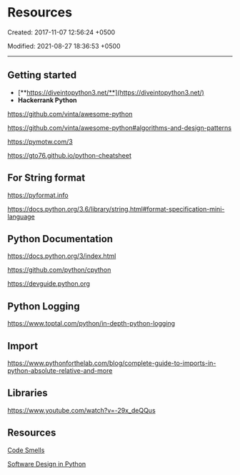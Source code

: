 # Resources

Created: 2017-11-07 12:56:24 +0500

Modified: 2021-08-27 18:36:53 +0500

---

## Getting started

- [**https://diveintopython3.net/**](https://diveintopython3.net/)
- **Hackerrank Python**

<https://github.com/vinta/awesome-python>

<https://github.com/vinta/awesome-python#algorithms-and-design-patterns>

<https://pymotw.com/3>

<https://gto76.github.io/python-cheatsheet>

## For String format

<https://pyformat.info>

<https://docs.python.org/3.6/library/string.html#format-specification-mini-language>

## Python Documentation

<https://docs.python.org/3/index.html>

<https://github.com/python/cpython>

<https://devguide.python.org>

## Python Logging

<https://www.toptal.com/python/in-depth-python-logging>

## Import

<https://www.pythonforthelab.com/blog/complete-guide-to-imports-in-python-absolute-relative-and-more>

## Libraries

<https://www.youtube.com/watch?v=-29x_deQQus>

## Resources

[Code Smells](https://www.youtube.com/playlist?list=PLC0nd42SBTaNILCJRCd4DvzNueVN_Sr5R)

[Software Design in Python](https://www.youtube.com/playlist?list=PLC0nd42SBTaNuP4iB4L6SJlMaHE71FG6N)
